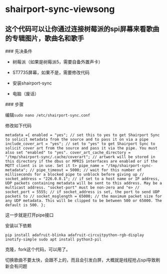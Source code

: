 # shairport-sync-viewsong

## 这个代码可以让你通过连接树莓派的spi屏幕来看歌曲的专辑图片，歌曲名和歌手

### 先决条件

- 树莓派（如果是树莓派5，需要自备外置声卡）
  
- ST7735屏幕，如果不是，需要修改代码
  
- 安装shairport-sync
  
- 电脑（废话）
  

### 步骤

编辑`sudo nano /etc/shairport-sync.conf`

修改如下代码

`metadata ={
 enabled = "yes"; // set this to yes to get Shairport Sync to solicit metadata from the source and to pass it on via a pipe
 include_cover_art = "yes"; // set to "yes" to get Shairport Sync to solicit cover art from the source and pass it via the pipe. You must also set "enabled" to "yes".
 cover_art_cache_directory = "/tmp/shairport-sync/.cache/coverart"; // artwork will be stored in this directory if the dbus or MPRIS interfaces are enabled or if the MQTT client is in use. Set it t>
 pipe_name = "/tmp/shairport-sync-metadata";
// pipe_timeout = 5000; // wait for this number of milliseconds for a blocked pipe to unblock before giving up
// socket_address = "226.0.0.1"; // if set to a host name or IP address, UDP packets containing metadata will be sent to this address. May be a multicast address. "socket-port" must be non-zero and "e>
// socket_port = 5555; // if socket_address is set, the port to send UDP packets to
// socket_msglength = 65000; // the maximum packet size for any UDP metadata. This will be clipped to be between 500 or 65000. The default is 500.
};`

这一步就是打开pipe接口

安装以下依赖

`pip install adafruit-blinka adafruit-circuitpython-rgb-display inotify-simple
sudo apt install python3-pil`

克隆，fork这个代码，可以用了。

切换歌曲不要太快，会跟不上的，而且会引发白屏，大概就是线程抢占spi导致刷新会有问题
